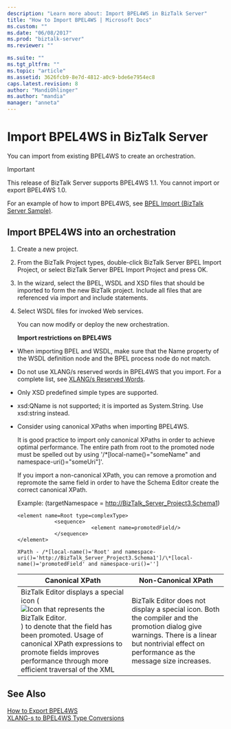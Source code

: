 ```yaml
---
description: "Learn more about: Import BPEL4WS in BizTalk Server"
title: "How to Import BPEL4WS | Microsoft Docs"
ms.custom: ""
ms.date: "06/08/2017"
ms.prod: "biztalk-server"
ms.reviewer: ""

ms.suite: ""
ms.tgt_pltfrm: ""
ms.topic: "article"
ms.assetid: 3626fcb9-8e7d-4812-a0c9-bde6e7954ec8
caps.latest.revision: 8
author: "MandiOhlinger"
ms.author: "mandia"
manager: "anneta"
---
```

# Import BPEL4WS in BizTalk Server
You can import from existing BPEL4WS to create an orchestration.  
  
> [!IMPORTANT]
>  This release of BizTalk Server supports BPEL4WS 1.1. You cannot import or export BPEL4WS 1.0.  
  
 For an example of how to import BPEL4WS, see [BPEL Import (BizTalk Server Sample)](../core/bpel-import-biztalk-server-sample.md).  
  
## Import BPEL4WS into an orchestration  
  
1. Create a new project.  
  
2. From the BizTalk Project types, double-click BizTalk Server BPEL Import Project, or select BizTalk Server BPEL Import Project and press OK.  
  
3. In the wizard, select the BPEL, WSDL and XSD files that should be imported to form the new BizTalk project. Include all files that are referenced via import and include statements.  
  
4. Select WSDL files for invoked Web services.  
  
    You can now modify or deploy the new orchestration.  
  
   **Import restrictions on BPEL4WS**  
  
-   When importing BPEL and WSDL, make sure that the Name property of the WSDL definition node and the BPEL process node do not match.  
  
-   Do not use XLANG/s reserved words in BPEL4WS that you import. For a complete list, see [XLANG/s Reserved Words](../core/xlang-s-reserved-words.md).  
  
-   Only XSD predefined simple types are supported.  
  
-   xsd:QName is not supported; it is imported as System.String. Use xsd:string instead.  
  
-   Consider using canonical XPaths when importing BPEL4WS.  
  
     It is good practice to import only canonical XPaths in order to achieve optimal performance. The entire path from root to the promoted node must be spelled out by using '/*[local-name()="someName" and namespace-uri()="someUri"]'.  
  
     If you import a non-canonical XPath, you can remove a promotion and repromote the same field in order to have the Schema Editor create the correct canonical XPath.  
  
     Example: (targetNamespace = http://BizTalk_Server_Project3.Schema1)  
  
    ```  
    <element name=Root type=complexType>  
                <sequence>  
                            <element name=promotedField/>  
                </sequence>  
    </element>  
    ```  
  
     `XPath - /*[local-name()='Root' and namespace-uri()='http://BizTalk_Server_Project3.Schema1']/\*[local-name()='promotedField' and namespace-uri()='']` 
  
    |Canonical XPath|Non-Canonical XPath|  
    |---------------------|--------------------------|  
    |BizTalk Editor displays a special icon (![Icon that represents the BizTalk Editor.](../core/media/ebiz-orch-promotedprop.gif "ebiz_orch_promotedprop")) to denote that the field has been promoted. Usage of canonical XPath expressions to promote fields improves performance through more efficient traversal of the XML|BizTalk Editor does not display a special icon. Both the compiler and the promotion dialog give warnings. There is a linear but nontrivial effect on performance as the message size increases.|  
  
## See Also  
 [How to Export BPEL4WS](../core/how-to-export-bpel4ws.md)   
 [XLANG-s to BPEL4WS Type Conversions](../core/xlang-s-to-bpel4ws-type-conversions.md)
